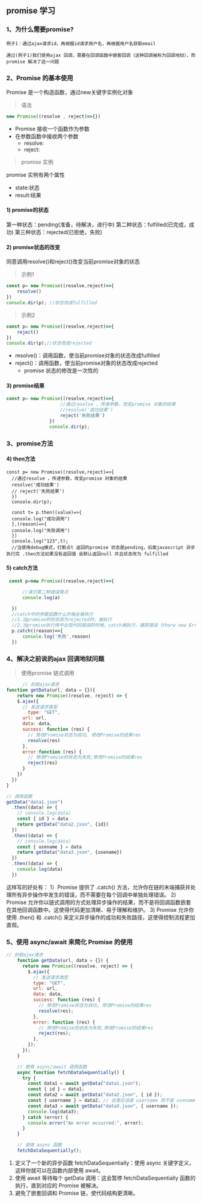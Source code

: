 ## promise 学习
### 1、为什么需要promise?
````
例子1：通过ajax请求id，再根据id请求用户名，再根据用户名获取email

通过(例子1)我们使用ajax 回调，需要在回调函数中嵌套回调（这种回调被称为回调地狱），而promise 解决了这一问题
````

### 2、Promise 的基本使用
Promise 是一个构造函数，通过new关键字实例化对象
> 语法
````javascript {.line-numbers}
new Promise((resolve , reject)=>{})
````
- Promise 接收一个函数作为参数
- 在参数函数中接收两个参数
  - resolve:
  - reject:
 > promise 实例

promise 实例有两个属性
- state:状态
- result:结果
#### 1) promise的状态
第一种状态：pending(准备，待解决，进行中)
第二种状态：fulfilled(已完成，成功)
第三种状态：rejected(已拒绝，失败)
#### 2) promise状态的改变
同意调用resolve()和reject()改变当前promise对象的状态
>示例1
````javascript {.line-numbers}
const p= new Promise((resolve,reject)=>{
	resolve()
})
console.dir(p); //状态改成fulfilled
````

>示例2
````javascript {.line-numbers}
const p= new Promise((resolve,reject)=>{
	reject()
})
console.dir(p);//状态改成rejected
````

- resolve()：调用函数，使当前promise对象的状态改成fulfilled
- reject()：调用函数，使当前promise对象的状态改成rejected
  - promise 状态的修改是一次性的

#### 3) promise结果
````javascript {.line-numbers}
const p= new Promise((resolve,reject)=>{
                    //通过resolve ，传递参数，改变promise 对象的结果
                    //resolve('成功结果')
                    reject('失败结果')
                })
                console.dir(p);
````

### 3、promise方法
#### 4) then方法
```` javascript{.line-numbers}
const p= new Promise((resolve,reject)=>{
  //通过resolve ，传递参数，改变promise 对象的结果
  resolve('成功结果')
  // reject('失败结果')
  })
  console.dir(p);

  const t= p.then((value)=>{
  console.log("成功调用")  
  },(reason)=>{
  console.log("失败调用")
  })
  console.log("123",t);
  //当使用debug模式，打断点t 返回的promise 状态是pending，后面javascript 异步执行完 .then方法如果没有返回值 会默认返回null 并且状态改为 fulfilled
````

#### 5) catch方法
``` javascript {.line-numbers}
 const p=new Promise((resolve,reject)=>{

      //演示第二种错误情况
      console.log(a)

  })
  //catch中的参数函数什么时候会被执行
  //1.当promise的状态改为rejected时，被执行
  //2.当promise执行体中出现代码错误的时候，catch被执行，捕获错误（thorw new Error（'错误')这种情况catch也会被捕获)
  p.catch((reason)=>{
      console.log('失败',reason)
  })
```
### 4、解决之前说的ajax 回调地狱问题
> 使用promise 链式调用
``` javascript {.line-numbers}
      // 封装ajax请求
function getData(url, data = {}){
	return new Promise((resolve, reject) => {
  	$.ajax({
      // 发送请求类型
    	type: "GET",
      url: url,
      data: data,
      success: function (res) {
      	// 修改Promise状态为成功, 修改Promise的结果res
        resolve(res)
      },
      error:function (res) {
      	// 修改Promise的状态为失败,修改Promise的结果res
        reject(res)
      }
    })
  })
}

// 调用函数
getData("data1.json")
  .then((data) => {
  	// console.log(data)
    const { id } = data
    return getData("data2.json", {id})
  })
  .then((data) => {
  	// console.log(data)
    const { usename } = data
    return getData("data3.json", {usename})
  })
  .then((data) => {
  	console.log(data)
  })
  ```
  这样写的好处有：
  1）Promise 提供了 .catch() 方法，允许你在链的末端捕获并处理所有异步操作中发生的错误，而不需要在每个回调中单独处理错误。
  2) Promise 允许你以链式调用的方式处理异步操作的结果，而不是将回调函数嵌套在其他回调函数中。这使得代码更加清晰、易于理解和维护。
  3) Promise 允许你使用 .then() 和 .catch() 来定义异步操作的成功和失败路径，这使得控制流程更加直观。

  ### 5、使用 async/await 来简化 Promise 的使用
  ``` javascript {.line-numbers}
  // 封装ajax请求
      function getData(url, data = {}) {
        return new Promise((resolve, reject) => {
          $.ajax({
            // 发送请求类型
            type: "GET",
            url: url,
            data: data,
            success: function (res) {
              // 修改Promise状态为成功, 修改Promise的结果res
              resolve(res);
            },
            error: function (res) {
              // 修改Promise的状态为失败,修改Promise的结果res
              reject(res);
            },
          });
        });
      }

      // 使用 async/await 调用函数
      async function fetchDataSequentially() {
        try {
          const data1 = await getData("data1.json");
          const { id } = data1;
          const data2 = await getData("data2.json", { id });
          const { username } = data2; // 这里应该是 username 而不是 usename
          const data3 = await getData("data3.json", { username });
          console.log(data3);
        } catch (error) {
          console.error("An error occurred:", error);
        }
      }

      // 调用 async 函数
      fetchDataSequentially();
```
1. 定义了一个新的异步函数 fetchDataSequentially：使用 async 关键字定义，这样你就可以在函数内部使用 await。
2.  使用 await 等待每个 getData 调用：这会暂停 fetchDataSequentially 函数的执行，直到对应的 Promise 被解决。
3. 避免了嵌套回调和 Promise 链，使代码结构更清晰。